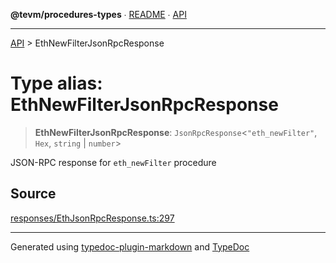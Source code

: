 **@tevm/procedures-types** ∙ [README](../README.md) ∙ [API](../API.md)

***

[API](../API.md) > EthNewFilterJsonRpcResponse

# Type alias: EthNewFilterJsonRpcResponse

> **EthNewFilterJsonRpcResponse**: `JsonRpcResponse`\<`"eth_newFilter"`, `Hex`, `string` \| `number`\>

JSON-RPC response for `eth_newFilter` procedure

## Source

[responses/EthJsonRpcResponse.ts:297](https://github.com/evmts/tevm-monorepo/blob/main/packages/procedures-types/src/responses/EthJsonRpcResponse.ts#L297)

***
Generated using [typedoc-plugin-markdown](https://www.npmjs.com/package/typedoc-plugin-markdown) and [TypeDoc](https://typedoc.org/)
